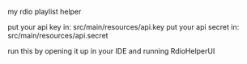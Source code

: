 my rdio playlist helper

put your api key in:    src/main/resources/api.key
put your api secret in: src/main/resources/api.secret

run this by opening it up in your IDE and running RdioHelperUI
